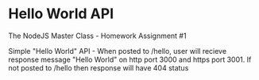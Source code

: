 # Hello World API
The NodeJS Master Class - Homework Assignment #1

Simple "Hello World" API - When posted to /hello, user will recieve response message "Hello World" on http port 3000 and https port 3001. If not posted to /hello then response will have 404 status
